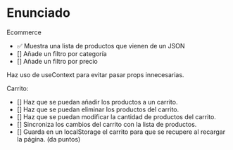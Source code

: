 # Enunciado

Ecommerce

- ✅ Muestra una lista de productos que vienen de un JSON
- [] Añade un filtro por categoría
- [] Añade un filtro por precio

Haz uso de useContext para evitar pasar props innecesarias.

Carrito:

- [] Haz que se puedan añadir los productos a un carrito.
- [] Haz que se puedan eliminar los productos del carrito.
- [] Haz que se puedan modificar la cantidad de productos del carrito.
- [] Sincroniza los cambios del carrito con la lista de productos.
- [] Guarda en un localStorage el carrito para que se recupere al recargar la página. (da puntos)
